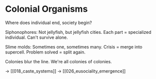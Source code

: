 # Colonial Organisms

Where does individual end, society begin?

Siphonophores: Not jellyfish, but jellyfish cities.
Each part = specialized individual.
Can't survive alone.

Slime molds: Sometimes one, sometimes many.
Crisis = merge into supercell.
Problem solved = split again.

Colonies blur the line.
We're all colonies of colonies.

→ [[018_caste_systems]]
→ [[026_eusociality_emergence]]